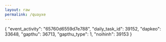 ```yaml
---
layout: raw
permalink: /quayxe
---
```

{
  "event_activity": "65760d6559d7e788",
  "daily_task_id": 39152,
  "dapkeo": 33648,
  "gapthu": 36713,
  "gapthu_type": 1,
  "noihinh": 39153
}
